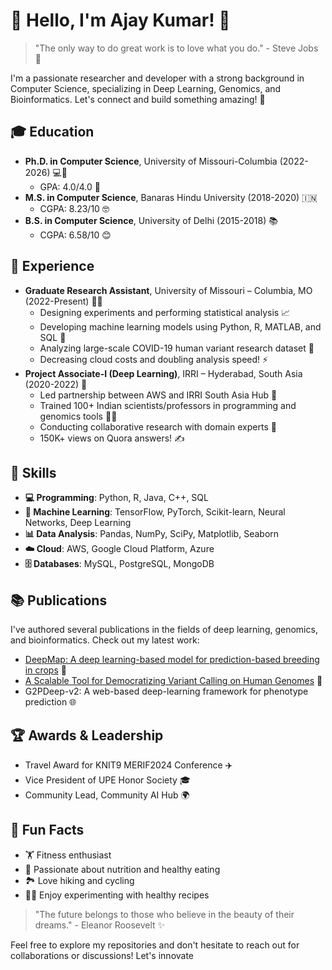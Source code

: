 # 👋 Hello, I'm Ajay Kumar! 👋

> "The only way to do great work is to love what you do." - Steve Jobs 🌟

I'm a passionate researcher and developer with a strong background in Computer Science, specializing in Deep Learning, Genomics, and Bioinformatics. Let's connect and build something amazing! 🚀

## 🎓 Education

- **Ph.D. in Computer Science**, University of Missouri-Columbia (2022-2026) 💻🔬
  - GPA: 4.0/4.0 🥇
- **M.S. in Computer Science**, Banaras Hindu University (2018-2020) 🇮🇳
  - CGPA: 8.23/10 🤓
- **B.S. in Computer Science**, University of Delhi (2015-2018) 📚
  - CGPA: 6.58/10 😊

## 💼 Experience

- **Graduate Research Assistant**, University of Missouri – Columbia, MO (2022-Present) 👨‍💻
  - Designing experiments and performing statistical analysis 📈
  - Developing machine learning models using Python, R, MATLAB, and SQL 🐍
  - Analyzing large-scale COVID-19 human variant research dataset 🦠
  - Decreasing cloud costs and doubling analysis speed! ⚡
- **Project Associate-I (Deep Learning)**, IRRI – Hyderabad, South Asia (2020-2022) 🌾
  - Led partnership between AWS and IRRI South Asia Hub 🤝
  - Trained 100+ Indian scientists/professors in programming and genomics tools 🧑‍🏫
  - Conducting collaborative research with domain experts 🤝
  - 150K+ views on Quora answers! ✍️

## 🚀 Skills

- **💻 Programming**: Python, R, Java, C++, SQL
- **🤖 Machine Learning**: TensorFlow, PyTorch, Scikit-learn, Neural Networks, Deep Learning
- **📊 Data Analysis**: Pandas, NumPy, SciPy, Matplotlib, Seaborn
- **☁️ Cloud**: AWS, Google Cloud Platform, Azure
- **🗄️ Databases**: MySQL, PostgreSQL, MongoDB

## 📚 Publications

I've authored several publications in the fields of deep learning, genomics, and bioinformatics. Check out my latest work:

- [DeepMap: A deep learning-based model for prediction-based breeding in crops](https://doi.org/10.1101/2023.07.26.550275) 🌾
- [A Scalable Tool for Democratizing Variant Calling on Human Genomes](https://dl.acm.org/doi/abs/10.1145/3624708.3625573) 🧬
- G2PDeep-v2: A web-based deep-learning framework for phenotype prediction 🌐

## 🏆 Awards & Leadership

- Travel Award for KNIT9 MERIF2024 Conference ✈️
- Vice President of UPE Honor Society 🎓
- Community Lead, Community AI Hub 🌍

## 🌟 Fun Facts

- 🏋️ Fitness enthusiast
- 🥗 Passionate about nutrition and healthy eating
- 🏞️ Love hiking and cycling
- 👨‍🍳 Enjoy experimenting with healthy recipes

> "The future belongs to those who believe in the beauty of their dreams." - Eleanor Roosevelt ✨

Feel free to explore my repositories and don't hesitate to reach out for collaborations or discussions! Let's innovate
